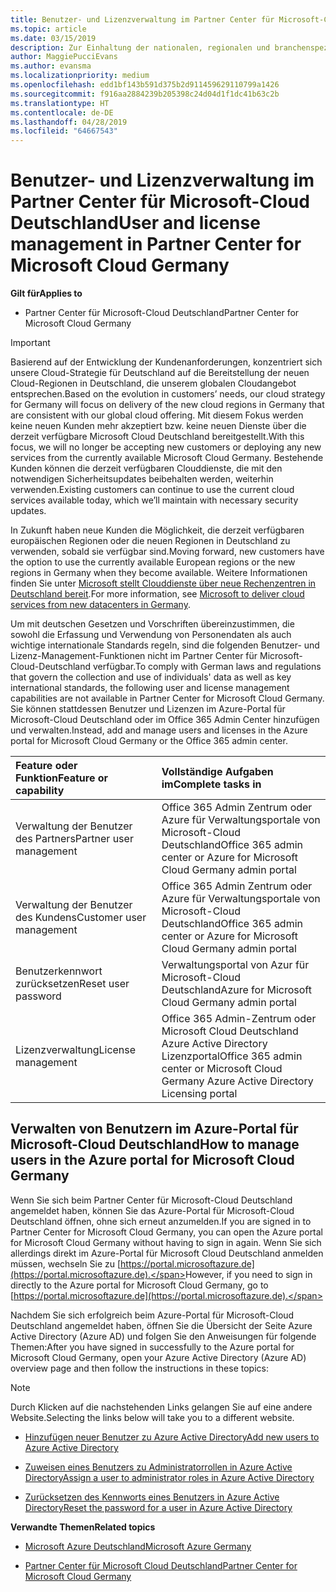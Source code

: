 ```yaml
---
title: Benutzer- und Lizenzverwaltung im Partner Center für Microsoft-Cloud Deutschland | Partner Center für Microsoft-Cloud Deutschland
ms.topic: article
ms.date: 03/15/2019
description: Zur Einhaltung der nationalen, regionalen und branchenspezifischen Anforderungen, die für die Erfassung und Verwendung von Personendaten gelten, sind Benutzerverwaltungsfunktionen nicht im Partner Center für Microsoft-Cloud Deutschland verfügbar. Stattdessen können Sie Benutzer im Azure-Portal für Microsoft-Cloud Deutschland hinzufügen und verwalten.
author: MaggiePucciEvans
ms.author: evansma
ms.localizationpriority: medium
ms.openlocfilehash: edd1bf143b591d375b2d911459629110799a1426
ms.sourcegitcommit: f916aa2884239b205398c24d04d1f1dc41b63c2b
ms.translationtype: HT
ms.contentlocale: de-DE
ms.lasthandoff: 04/28/2019
ms.locfileid: "64667543"
---
```

# <a name="user-and-license-management-in-partner-center-for-microsoft-cloud-germany"></a><span data-ttu-id="4a8fb-104">Benutzer- und Lizenzverwaltung im Partner Center für Microsoft-Cloud Deutschland</span><span class="sxs-lookup"><span data-stu-id="4a8fb-104">User and license management in Partner Center for Microsoft Cloud Germany</span></span>

<span data-ttu-id="4a8fb-105">**Gilt für**</span><span class="sxs-lookup"><span data-stu-id="4a8fb-105">**Applies to**</span></span>

-  <span data-ttu-id="4a8fb-106">Partner Center für Microsoft-Cloud Deutschland</span><span class="sxs-lookup"><span data-stu-id="4a8fb-106">Partner Center for Microsoft Cloud Germany</span></span>

> [!IMPORTANT]
> <span data-ttu-id="4a8fb-107">Basierend auf der Entwicklung der Kundenanforderungen, konzentriert sich unsere Cloud-Strategie für Deutschland auf die Bereitstellung der neuen Cloud-Regionen in Deutschland, die unserem globalen Cloudangebot entsprechen.</span><span class="sxs-lookup"><span data-stu-id="4a8fb-107">Based on the evolution in customers’ needs, our cloud strategy for Germany will focus on delivery of the new cloud regions in Germany that are consistent with our global cloud offering.</span></span> <span data-ttu-id="4a8fb-108">Mit diesem Fokus werden keine neuen Kunden mehr akzeptiert bzw. keine neuen Dienste über die derzeit verfügbare Microsoft Cloud Deutschland bereitgestellt.</span><span class="sxs-lookup"><span data-stu-id="4a8fb-108">With this focus, we will no longer be accepting new customers or deploying any new services from the currently available Microsoft Cloud Germany.</span></span> <span data-ttu-id="4a8fb-109">Bestehende Kunden können die derzeit verfügbaren Clouddienste, die mit den notwendigen Sicherheitsupdates beibehalten werden, weiterhin verwenden.</span><span class="sxs-lookup"><span data-stu-id="4a8fb-109">Existing customers can continue to use the current cloud services available today, which we’ll maintain with necessary security updates.</span></span>
>  
> <span data-ttu-id="4a8fb-110">In Zukunft haben neue Kunden die Möglichkeit, die derzeit verfügbaren europäischen Regionen oder die neuen Regionen in Deutschland zu verwenden, sobald sie verfügbar sind.</span><span class="sxs-lookup"><span data-stu-id="4a8fb-110">Moving forward, new customers have the option to use the currently available European regions or the new regions in Germany when they become available.</span></span> <span data-ttu-id="4a8fb-111">Weitere Informationen finden Sie unter [Microsoft stellt Clouddienste über neue Rechenzentren in Deutschland bereit](https://news.microsoft.com/europe/2018/08/31/microsoft-to-deliver-cloud-services-from-new-datacentres-in-germany-in-2019-to-meet-evolving-customer-needs/).</span><span class="sxs-lookup"><span data-stu-id="4a8fb-111">For more information, see [Microsoft to deliver cloud services from new datacenters in Germany](https://news.microsoft.com/europe/2018/08/31/microsoft-to-deliver-cloud-services-from-new-datacentres-in-germany-in-2019-to-meet-evolving-customer-needs/).</span></span>

<span data-ttu-id="4a8fb-112">Um mit deutschen Gesetzen und Vorschriften übereinzustimmen, die sowohl die Erfassung und Verwendung von Personendaten als auch wichtige internationale Standards regeln, sind die folgenden Benutzer- und Lizenz-Management-Funktionen nicht im Partner Center für Microsoft-Cloud-Deutschland verfügbar.</span><span class="sxs-lookup"><span data-stu-id="4a8fb-112">To comply with German laws and regulations that govern the collection and use of individuals' data as well as key international standards, the following user and license management capabilities are not available in Partner Center for Microsoft Cloud Germany.</span></span> <span data-ttu-id="4a8fb-113">Sie können stattdessen Benutzer und Lizenzen im Azure-Portal für Microsoft-Cloud Deutschland oder im Office 365 Admin Center hinzufügen und verwalten.</span><span class="sxs-lookup"><span data-stu-id="4a8fb-113">Instead, add and manage users and licenses in the Azure portal for Microsoft Cloud Germany or the Office 365 admin center.</span></span>

<span data-ttu-id="4a8fb-114">Feature oder Funktion</span><span class="sxs-lookup"><span data-stu-id="4a8fb-114">Feature or capability</span></span> | <span data-ttu-id="4a8fb-115">Vollständige Aufgaben im</span><span class="sxs-lookup"><span data-stu-id="4a8fb-115">Complete tasks in</span></span>
:--- | :---
<span data-ttu-id="4a8fb-116">Verwaltung der Benutzer des Partners</span><span class="sxs-lookup"><span data-stu-id="4a8fb-116">Partner user management</span></span> | <span data-ttu-id="4a8fb-117">Office 365 Admin Zentrum oder Azure für Verwaltungsportale von Microsoft-Cloud Deutschland</span><span class="sxs-lookup"><span data-stu-id="4a8fb-117">Office 365 admin center or Azure for Microsoft Cloud Germany admin portal</span></span>
<span data-ttu-id="4a8fb-118">Verwaltung der Benutzer des Kundens</span><span class="sxs-lookup"><span data-stu-id="4a8fb-118">Customer user management</span></span> | <span data-ttu-id="4a8fb-119">Office 365 Admin Zentrum oder Azure für Verwaltungsportale von Microsoft-Cloud Deutschland</span><span class="sxs-lookup"><span data-stu-id="4a8fb-119">Office 365 admin center or Azure for Microsoft Cloud Germany admin portal</span></span>
<span data-ttu-id="4a8fb-120">Benutzerkennwort zurücksetzen</span><span class="sxs-lookup"><span data-stu-id="4a8fb-120">Reset user password</span></span> | <span data-ttu-id="4a8fb-121">Verwaltungsportal von Azur für Microsoft-Cloud Deutschland</span><span class="sxs-lookup"><span data-stu-id="4a8fb-121">Azure for Microsoft Cloud Germany admin portal</span></span>
<span data-ttu-id="4a8fb-122">Lizenzverwaltung</span><span class="sxs-lookup"><span data-stu-id="4a8fb-122">License management</span></span> | <span data-ttu-id="4a8fb-123">Office 365 Admin-Zentrum oder Microsoft Cloud Deutschland Azure Active Directory Lizenzportal</span><span class="sxs-lookup"><span data-stu-id="4a8fb-123">Office 365 admin center or Microsoft Cloud Germany Azure Active Directory Licensing portal</span></span>

## <a name="how-to-manage-users-in-the-azure-portal-for-microsoft-cloud-germany"></a><span data-ttu-id="4a8fb-124">Verwalten von Benutzern im Azure-Portal für Microsoft-Cloud Deutschland</span><span class="sxs-lookup"><span data-stu-id="4a8fb-124">How to manage users in the Azure portal for Microsoft Cloud Germany</span></span> 

<span data-ttu-id="4a8fb-125">Wenn Sie sich beim Partner Center für Microsoft-Cloud Deutschland angemeldet haben, können Sie das Azure-Portal für Microsoft-Cloud Deutschland öffnen, ohne sich erneut anzumelden.</span><span class="sxs-lookup"><span data-stu-id="4a8fb-125">If you are signed in to Partner Center for Microsoft Cloud Germany, you can open the Azure portal for Microsoft Cloud Germany without having to sign in again.</span></span> <span data-ttu-id="4a8fb-126">Wenn Sie sich allerdings direkt im Azure-Portal für Microsoft Cloud Deutschland anmelden müssen, wechseln Sie zu [https://portal.microsoftazure.de](https://portal.microsoftazure.de).</span><span class="sxs-lookup"><span data-stu-id="4a8fb-126">However, if you need to sign in directly to the Azure portal for Microsoft Cloud Germany, go to [https://portal.microsoftazure.de](https://portal.microsoftazure.de).</span></span> 

<span data-ttu-id="4a8fb-127">Nachdem Sie sich erfolgreich beim Azure-Portal für Microsoft-Cloud Deutschland angemeldet haben, öffnen Sie die Übersicht der Seite Azure Active Directory (Azure AD) und folgen Sie den Anweisungen für folgende Themen:</span><span class="sxs-lookup"><span data-stu-id="4a8fb-127">After you have signed in successfully to the Azure portal for Microsoft Cloud Germany, open your Azure Active Directory (Azure AD) overview page and then follow the instructions in these topics:</span></span>

> [!NOTE]  
> <span data-ttu-id="4a8fb-128">Durch Klicken auf die nachstehenden Links gelangen Sie auf eine andere Website.</span><span class="sxs-lookup"><span data-stu-id="4a8fb-128">Selecting the links below will take you to a different website.</span></span> 

-  [<span data-ttu-id="4a8fb-129">Hinzufügen neuer Benutzer zu Azure Active Directory</span><span class="sxs-lookup"><span data-stu-id="4a8fb-129">Add new users to Azure Active Directory</span></span>](https://docs.microsoft.com/azure/active-directory/active-directory-users-create-azure-portal)

-  [<span data-ttu-id="4a8fb-130">Zuweisen eines Benutzers zu Administratorrollen in Azure Active Directory</span><span class="sxs-lookup"><span data-stu-id="4a8fb-130">Assign a user to administrator roles in Azure Active Directory</span></span>](https://docs.microsoft.com/azure/active-directory/active-directory-users-assign-role-azure-portal)

-  [<span data-ttu-id="4a8fb-131">Zurücksetzen des Kennworts eines Benutzers in Azure Active Directory</span><span class="sxs-lookup"><span data-stu-id="4a8fb-131">Reset the password for a user in Azure Active Directory</span></span>](https://docs.microsoft.com/azure/active-directory/active-directory-users-reset-password-azure-portal)

<span data-ttu-id="4a8fb-132">**Verwandte Themen**</span><span class="sxs-lookup"><span data-stu-id="4a8fb-132">**Related topics**</span></span>

-  [<span data-ttu-id="4a8fb-133">Microsoft Azure Deutschland</span><span class="sxs-lookup"><span data-stu-id="4a8fb-133">Microsoft Azure Germany</span></span>](https://azure.microsoft.com/en-us/global-infrastructure/germany/)

-  [<span data-ttu-id="4a8fb-134">Partner Center für Microsoft Cloud Deutschland</span><span class="sxs-lookup"><span data-stu-id="4a8fb-134">Partner Center for Microsoft Cloud Germany</span></span>](partner-center-for-microsoft-cloud-germany.md)



